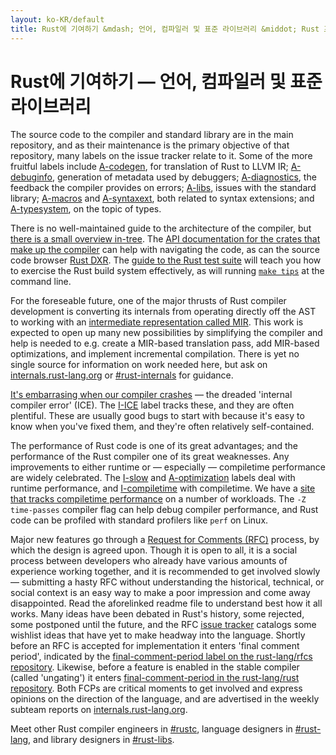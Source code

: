 ```yaml
---
layout: ko-KR/default
title: Rust에 기여하기 &mdash; 언어, 컴파일러 및 표준 라이브러리 &middot; Rust 프로그래밍 언어
---
```


# Rust에 기여하기 &mdash; 언어, 컴파일러 및 표준 라이브러리


The source code to the compiler and standard library are in the main
repository, and as their maintenance is the primary objective of that
repository, many labels on the issue tracker relate to it. Some of
the more fruitful labels include [A-codegen], for translation of
Rust to LLVM IR; [A-debuginfo], generation of metadata used by debuggers;
[A-diagnostics], the feedback the compiler provides on errors; [A-libs],
issues with the standard library; [A-macros] and [A-syntaxext], both
related to syntax extensions; and [A-typesystem], on the topic of types.

There is no well-maintained guide to the architecture of the compiler,
but [there is a small overview in-tree][rustc-guide]. The [API
documentation for the crates that make up the
compiler][internals-docs] can help with navigating the code, as can
the source code browser [Rust DXR]. The [guide to the Rust test
suite][testsuite] will teach you how to exercise the Rust build system
effectively, as will running [`make tips`][tips] at the command line.

For the foreseable future, one of the major thrusts of Rust compiler
development is converting its internals from operating directly off
the AST to working with an [intermediate representation called
MIR][mir]. This work is expected to open up many new possibilities by
simplifying the compiler and help is needed to e.g. create a MIR-based
translation pass, add MIR-based optimizations, and implement
incremental compilation. There is yet no single source for information
on work needed here, but ask on [internals.rust-lang.org] or
[#rust-internals] for guidance.

[It's embarrasing when our compiler crashes][ice] &mdash; the
dreaded 'internal compiler error' (ICE). The [I-ICE] label
tracks these, and they are often plentiful. These are usually
good bugs to start with because it's easy to know when you've fixed
them, and they're often relatively self-contained.

The performance of Rust code is one of its great advantages; and the
performance of the Rust compiler one of its great weaknesses. Any
improvements to either runtime or &mdash; especially &mdash; compiletime performance
are widely celebrated. The [I-slow] and [A-optimization] labels deal
with runtime performance, and [I-compiletime] with compiletime. We have
a [site that tracks compiletime performance][rustc-perf] on a number
of workloads. The `-Z time-passes` compiler flag can help debug
compiler performance, and Rust code can be profiled with standard
profilers like `perf` on Linux.

Major new features go through a [Request for Comments (RFC)][rfc]
process, by which the design is agreed upon. Though it is open to all,
it is a social process between developers who already have various
amounts of experience working together, and it is recommended to get
involved slowly &mdash; submitting a hasty RFC without understanding
the historical, technical, or social context is an easy way
to make a poor impression and come away disappointed. Read the
aforelinked readme file to understand best how it all works. Many
ideas have been debated in Rust's history, some rejected, some
postponed until the future, and the RFC [issue tracker][rfc-issues]
catalogs some wishlist ideas that have yet to make headway into the
language. Shortly before an RFC is accepted for implementation it
enters 'final comment period', indicated by the [final-comment-period
label on the rust-lang/rfcs repository][rfc-fcp]. Likewise, before a
feature is enabled in the stable compiler (called 'ungating') it
enters [final-comment-period in the rust-lang/rust
repository][issue-fcp]. Both FCPs are critical moments to get involved
and express opinions on the direction of the language, and are
advertised in the weekly subteam reports on [internals.rust-lang.org].

Meet other Rust compiler engineers in [#rustc], language
designers in [#rust-lang], and library designers in [#rust-libs].

<!--
TODO: guide to compile-time benchmarking
TODO: using the triage bot?
TODO: some of this RFC description could probably go in the RFC readme
-->


[#rust-internals]: https://client00.chat.mibbit.com/?server=irc.mozilla.org&channel=%23rust-internals
[#rust-lang]: https://client00.chat.mibbit.com/?server=irc.mozilla.org&channel=%23rust-lang
[#rust-libs]: https://client00.chat.mibbit.com/?server=irc.mozilla.org&channel=%23rust-libs
[#rustc]: https://client00.chat.mibbit.com/?server=irc.mozilla.org&channel=%23rustc
[A-codegen]: https://github.com/rust-lang/rust/issues?q=is%3Aopen+is%3Aissue+label%3AA-codegen
[A-debuginfo]: https://github.com/rust-lang/rust/issues?q=is%3Aopen+is%3Aissue+label%3AA-debuginfo
[A-diagnostics]: https://github.com/rust-lang/rust/issues?q=is%3Aopen+is%3Aissue+label%3AA-diagnostics
[A-libs]: https://github.com/rust-lang/rust/issues?q=is%3Aopen+is%3Aissue+label%3AA-libs
[A-macros]: https://github.com/rust-lang/rust/issues?q=is%3Aopen+is%3Aissue+label%3AA-macros
[A-optimization]: https://github.com/rust-lang/rust/issues?q=is%3Aopen+is%3Aissue+label%3AA-optimization
[A-syntaxext]: https://github.com/rust-lang/rust/issues?q=is%3Aopen+is%3Aissue+label%3AA-syntaxext
[A-typesystem]: https://github.com/rust-lang/rust/issues?q=is%3Aopen+is%3Aissue+label%3AA-typesystem
[I-ICE]: https://github.com/rust-lang/rust/labels/I-ICE
[I-compiletime]: https://github.com/rust-lang/rust/issues?q=is%3Aopen+is%3Aissue+label%3AI-compiletime
[I-slow]: https://github.com/rust-lang/rust/issues?q=is%3Aopen+is%3Aissue+label%3AI-slow
[Rust DXR]: https://dxr.mozilla.org/rust/source/src
[ice]: https://users.rust-lang.org/t/glacier-a-big-ol-pile-of-ice/3380
[internals-docs]: https://manishearth.github.io/rust-internals-docs
[internals.rust-lang.org]: https://internals.rust-lang.org/
[issue-fcp]: https://github.com/rust-lang/rust/issues?q=is%3Aopen+is%3Aissue+label%3AB-unstable+label%3Afinal-comment-period
[mir]: https://github.com/rust-lang/rust/issues/27840
[rfc-fcp]: https://github.com/rust-lang/rfcs/pulls?q=is%3Aopen+is%3Apr+label%3Afinal-comment-period
[rfc-issues]: https://github.com/rust-lang/rfcs/issues
[rfc]: https://github.com/rust-lang/rfcs#table-of-contents
[rustc-guide]: https://github.com/rust-lang/rust/blob/master/src/librustc/README.md
[rustc-perf]: http://ncameron.org/perf-rustc/
[testsuite]: https://github.com/rust-lang/rust-wiki-backup/blob/master/Note-testsuite.md
[tips]: https://github.com/rust-lang/rust/blob/3d1f3c9d389d46607ae28c51cc94c1f43d65f3f9/Makefile.in#L48

